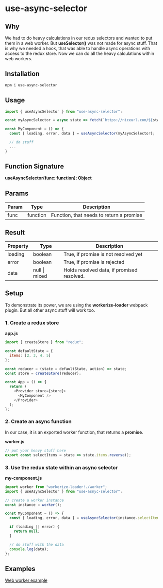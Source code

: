 # use-async-selector

## Why

We had to do heavy calculations in our redux selectors and wanted to put them in a web worker. But **useSelector()** was not made for async stuff. That is why we needed a hook, that was able to handle async operations with access to the redux store. Now we can do all the heavy calculations within web workers.

## Installation

```bash
npm i use-async-selector
```

## Usage

```javascript
import { useAsyncSelector } from "use-async-selector";

const myAsyncSelector = async state => fetch(`https://niceurl.com/${state.id}`);

const MyComponent = () => {
  const { loading, error, data } = useAsyncSelector(myAsyncSelector);

  // do stuff
  ...
}
```

## Function Signature

**useAsyncSelector(func: function): Object**

## Params

| Param | Type     | Description                              |
| ----- | -------- | ---------------------------------------- |
| func  | function | Function, that needs to return a promise |

## Result

| Property | Type          | Description                                |
| -------- | ------------- | ------------------------------------------ |
| loading  | boolean       | True, if promise is not resolved yet       |
| error    | boolean       | True, if promise is rejected               |
| data     | null \| mixed | Holds resolved data, if promised resolved. |

## Setup

To demonstrate its power, we are using the **workerize-loader** webpack plugin. But all other async stuff will work too.

### 1. Create a redux store

**app.js**

```javascript
import { createStore } from "redux";

const defaultState = {
  items: [2, 3, 4, 5]
};

const reducer = (state = defaultState, action) => state;
const store = createStore(reducer);

const App = () => {
  return (
    <Provider store={store}>
      <MyComponent />
    </Provider>
  );
};
```

### 2. Create an async function

In our case, it is an exported worker function, that returns a **promise**.

**worker.js**

```javascript
// put your heavy stuff here
export const selectItems = state => state.items.reverse();
```

### 3. Use the redux state within an async selector

**my-component.js**

```javascript
import worker from "workerize-loader!./worker";
import { useAsyncSelector } from "use-asnyc-selector";

// create a worker instance
const instance = worker();

const MyComponent = () => {
  const { loading, error, data } = useAsyncSelector(instance.selectItems);

  if (loading || error) {
    return null;
  }

  // do stuff with the data
  console.log(data);
};
```

## Examples

[Web worker example](https://competent-lamport-f43d76.netlify.com/)
